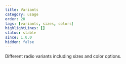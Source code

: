 ```yaml
---
title: Variants
category: usage
order: 20
tags: [variants, sizes, colors]
highlightLines: []
status: stable
since: 1.0.0
hidden: false
---
```


Different radio variants including sizes and color options.
